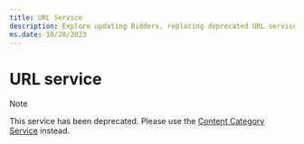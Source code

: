 ```yaml
---
title: URL Service
description: Explore updating Bidders, replacing deprecated URL service, and switching to Content Category Service.
ms.date: 10/28/2023
---
```


# URL service

> [!NOTE]
> This service has been deprecated. Please use the [Content Category Service](content-category-service.md) instead.
